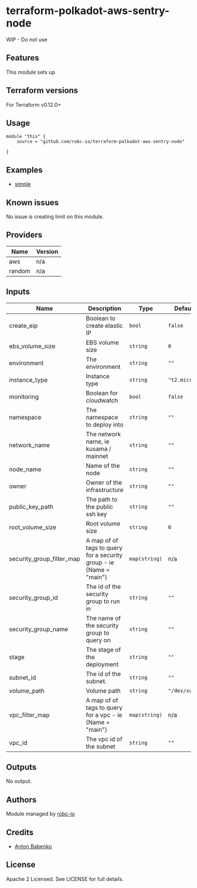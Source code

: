 # terraform-polkadot-aws-sentry-node

WIP - Do not use

## Features

This module sets up

## Terraform versions

For Terraform v0.12.0+

## Usage

```
module "this" {
    source = "github.com/robc-io/terraform-polkadot-aws-sentry-node"

}
```

## Examples

- [simple](https://github.com/robc-io/terraform-polkadot-aws-sentry-node/tree/master/examples/simple)

## Known issues
No issue is creating limit on this module.

<!-- BEGINNING OF PRE-COMMIT-TERRAFORM DOCS HOOK -->
## Providers

| Name | Version |
|------|---------|
| aws | n/a |
| random | n/a |

## Inputs

| Name | Description | Type | Default | Required |
|------|-------------|------|---------|:-----:|
| create\_eip | Boolean to create elastic IP | `bool` | `false` | no |
| ebs\_volume\_size | EBS volume size | `string` | `0` | no |
| environment | The environment | `string` | `""` | no |
| instance\_type | Instance type | `string` | `"t2.micro"` | no |
| monitoring | Boolean for cloudwatch | `bool` | `false` | no |
| namespace | The namespace to deploy into | `string` | `""` | no |
| network\_name | The network name, ie kusama / mainnet | `string` | `""` | no |
| node\_name | Name of the node | `string` | `""` | no |
| owner | Owner of the infrastructure | `string` | `""` | no |
| public\_key\_path | The path to the public ssh key | `string` | `""` | no |
| root\_volume\_size | Root volume size | `string` | `0` | no |
| security\_group\_filter\_map | A map of of tags to query for a security group - ie {Name = "main"} | `map(string)` | n/a | yes |
| security\_group\_id | The id of the security group to run in | `string` | `""` | no |
| security\_group\_name | The name of the security group to query on | `string` | `""` | no |
| stage | The stage of the deployment | `string` | `""` | no |
| subnet\_id | The id of the subnet. | `string` | `""` | no |
| volume\_path | Volume path | `string` | `"/dev/xvdf"` | no |
| vpc\_filter\_map | A map of of tags to query for a vpc - ie {Name = "main"} | `map(string)` | n/a | yes |
| vpc\_id | The vpc id of the subnet | `string` | `""` | no |

## Outputs

No output.

<!-- END OF PRE-COMMIT-TERRAFORM DOCS HOOK -->

## Authors

Module managed by [robc-io](github.com/robc-io)

## Credits

- [Anton Babenko](https://github.com/antonbabenko)

## License

Apache 2 Licensed. See LICENSE for full details.